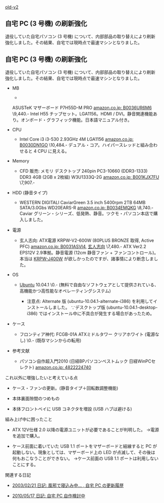 [old-v2](ig100818-orig.html)

## 自宅 PC (3 号機) の刷新強化

退役していた自宅パソコン (3 号機) について、内部部品の取り替えにより刷新強化しました。その結果、自宅では現時点で最速マシンとなりました。


## 自宅 PC (3 号機) の刷新強化

退役していた自宅パソコン (3 号機) について、内部部品の取り替えにより刷新強化しました。その結果、自宅では現時点で最速マシンとなりました。


* MB
  

  * 
  ASUSTeK マザーボード P7H55D-M PRO
    [amazon.co.jp: B0036UR6M6](http://www.amazon.co.jp/exec/obidos/ASIN/B0036UR6M6/igapyondiary-22)
    \9,440.-
    Intel H55 チップセット。LGA1156。HDMI / DVI。静音関連機能あり。オンボード・グラフィック機能。日本語マニュアル付き。
  

  
* CPU
  

  * Intel Core i3 i3-530 2.93GHz 4M LGA1156
    [amazon.co.jp: B0030DN1GO](http://www.amazon.co.jp/exec/obidos/ASIN/B0030DN1GO/igapyondiary-22)
    \10,484.-
    デュアル・コア。ハイパースレッドと組み合わせると 4 CPU に見える。
  

  
* Memory
  

  * CFD 販売: メモリ デスクトップ 240pin PC3-10660 (DDR3-1333) DDR3 4GB (2GB x 2枚組) W3U1333Q-2G
    [amazon.co.jp: B001KJX7FU](http://www.amazon.co.jp/exec/obidos/ASIN/B001KJX7FU/igapyondiary-22)
    \7,907.-
  

  
* HDD (静音タイプ)
  

  * WESTERN DIGITALl CaviarGreen 3.5 inch 5400rpm 2TB 64MB SATA/3.0Gbs WD20EARS-R
  [amazon.co.jp: B0034EMQKG](http://www.amazon.co.jp/exec/obidos/ASIN/B0034EMQKG/igapyondiary-22)
  \8,740.-
  Caviar グリーン・シリーズ、低発熱、静音。ツクモ・パソコン本店で購入しました。
  

  
* 電源
  

  * 玄人志向: ATX電源 KRPW-V2-600W (80PLUS BRONZE 取得, Active PFC)
    [amazon.co.jp: B0031ASVI4](http://www.amazon.co.jp/exec/obidos/ASIN/B0031ASVI4/igapyondiary-22), [玄人志向](http://www.kuroutoshikou.com/modules/display/?iid=1452)
    \7,480.-
    ATX Ver2.2 EPS12V 2.9準拠。静音電源 (12cm 静音ファン + ファンコントロール)。本当は [KRPW-J400W](http://kuroutoshikou.com/modules/display/?iid=1214) が欲しかったのですが、諸事情により断念しました。
  

  
* OS
  

  * [Ubuntu](http://www.igapyon.jp/igapyon/diary/keyword/ubuntu.html) 10.04.1
    \0.- (無料で自由なソフトウェアとして提供されている、高機能かつ高性能なオペレーティングシステム)
    

    * 注意点: Alternate 版 (ubuntu-10.04.1-alternate-i386) を利用してインストールしました。
      ∵デスクトップ版 (ubuntu-10.04.1-desktop-i386) ではインストール中に不具合が発生する場合があったため。
    

  

  
* ケース
  

  * フロンティア神代: FCGB-01A ATXミドルタワー クリアホワイト (電源なし)
    \0.- (既存マシンからの転用)
  

  
* 参考文献
  

  * パソコン自作超入門2010 (日経BPパソコンベストムック 日経WinPCセレクト)
  [amazon.co.jp: 4822224740](http://www.amazon.co.jp/exec/obidos/ASIN/4822224740/igapyondiary-22)
  

これ以外に増強したいと考えている点


* ケース・ファンの更新。(静音タイプ＋回転数調整機能)
  
* 本体裏面隙間のつめもの
  
* 本体フロントベイに USB コネクタを増設 (USB ハブは避ける)

組み上げ中に困ったこと


* ATX 12V仕様 2.0 以降の電源ユニットが必要であることが判明した。
  →電源を追加で購入。
  
* ケース前面に着いていた USB 1.1 ポートをマザーボードと結線すると PC が起動しない。現象としては、マザーボード上の LED が点滅して、その後は何もおこなうことができない。
  →ケース前面の USB 1.1 ポートは利用しないことにする。

関連する日記


* [2003/02/21 日記: 風邪で寝込み中… , 自宅 PC の更新履歴](../2003/ig030221.html)
  
* [2010/05/17 日記: 自宅 PC 自作検討中](ig100517.html)